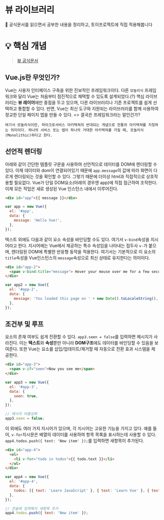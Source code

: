 # 뷰 라이브러리

📃 공식문서를 읽으면서 공부한 내용을 정리하고, 토이프로젝트에 직접 적용해봅니다
<br />

# 💡 핵심 개념

> [뷰 공식문서](https://v2.vuejs.org/)

## Vue.js란 무엇인가?

Vue는 사용자 인터페이스 구축을 위한 진보적인 프레임워크이다. 다른 `모놀리식` 프레임워크와 달리 Vue는 처음부터 점진적으로 채택할 수 있도록 설계되었다.(?) 핵심 라이브러리는 **뷰 레이어**에만 중점을 두고 있으며, 다른 라이브러리나 기존 프로젝트를 쉽게 선택하고 통합할 수 있다. 반면, Vue는 최신 도구와 지원되는 라이브러리를 함께 사용하여 정교한 단일 페이지 앱을 만들 수 있다. => 결국은 프레임워크라는 말인건가?

```
여기서 모놀리식이란, 마이크로서비스 아키텍쳐의 반대되는 개념으로 전통의 아키텍쳐를 지칭하는 의미이다. 하나의 서비스 또는 앱이 하나의 거대한 아키텍쳐를 가질 때, 모놀리식(Monolithic)하다고 한다.
```

## 선언적 렌더링

아래와 같이 간단한 템플릿 구문을 사용하여 선언적으로 데이터를 DOM에 렌더링할 수 있다. 이제 데이터와 dom이 연결되어있기 때문에 `app.message`의 값에 따라 화면이 다르게 렌더링되는 것을 확인할 수 있다. 그렇기 때문에 더이상 html과 직접적으로 상호작용할 필요없다. Vue가 단일 DOM요소(아래의 경우엔 app)에 직접 접근하여 조작한다. 이제 모든 작업은 새로 생성된 Vue 인스턴스 내에서 이루어진다.

```html
<div id="app">{{ message }}</div>
```

```javascript
var app = new Vue({
  el: '#app',
  data: {
    message: 'Hello Vue!',
  },
});
```

텍스트 외에도 다음과 같이 요소 속성을 바인딩할 수도 있다. 여기서 `v-bind`속성을 지시어라고 한다. 지시어에는 Vue에서 제공하는 특수 속성임을 나타내는 접두사 `v-`가 붙으며, 렌더링된 DOM에 특별한 반응형 동작을 적용한다. 여기서는 기본적으로 이 요소의 `title`속성을 Vue인스턴스의 `message`속성으로 최신 상태로 유지한다는 의미이다.

```html
<div id="app-2">
  <span v-bind:title="message"> Hover your mouse over me for a few seconds to see my dynamically bound title! </span>
</div>
```

```javascript
var app2 = new Vue({
  el: '#app-2',
  data: {
    message: 'You loaded this page on ' + new Date().toLocaleString(),
  },
});
```

## 조건부 및 루프

요소의 존재 여부도 쉽게 전환할 수 있다. `app3.seen = false`를 입력하면 메시지가 사라진다. 이는 **텍스트**와 **속성**뿐만 아니라 **DOM구조**에도 데이터를 바인딩할 수 있음을 보여준다. 또한 Vue는 요소를 삽입/업데이트/제거할 때 자동으로 전환 효과 시스템을 제공한다.

```html
<div id="app-3">
  <span v-if="seen">Now you see me</span>
</div>
```

```javascript
var app3 = new Vue({
  el: '#app-3',
  data: {
    seen: true,
  },
});

// 메시지 비활성화
app3.seen = false;
```

이 외에도 여러 가지 지시어가 있으며, 각 지시어는 고유한 기능을 가지고 있다. 예를 들어, `v-for`지시문은 배열의 데이터를 사용하여 항목 목록을 표시하는데 사용할 수 있다. `app4.todos.push({ text: 'New item' });`를 입력하면 새항목이 추가된다.

```html
<div id="app-4">
  <ol>
    <li v-for="todo in todos">{{ todo.text }}</li>
  </ol>
</div>
```

```javascript
var app4 = new Vue({
  el: '#app-4',
  data: {
    todos: [{ text: 'Learn JavaScript' }, { text: 'Learn Vue' }, { text: 'Build something awesome' }],
  },
});

// 콘솔에 입력해서 새항목 추가
app4.todos.push({ text: 'New item' });
```
